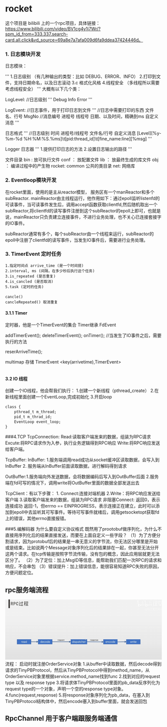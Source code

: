 # rocket

这个项目是 bilibili 上的一个rpc项目，具体链接：https://www.bilibili.com/video/BV1cg4y1j7Wr/?spm_id_from=333.337.search-card.all.click&vd_source=69a8e7a7afa009d6fa9ddea37424446d。


### 1. 日志模块开发

日志模块：

'''
1.日志级别 （有几种输出的类型：比如 DEBUG、ERROR、INFO） 
2.打印到文件，支持日期命名，以及日志滚动
3.c 格式化风格
4.线程安全 （多线程所以需要考虑线程安全）
'''
大概有以下几个类：

LogLevel:  //日志级别
'''
Debug
Info
Error
'''

LogEvent: //日志事件，用于打印日志到文件
'''
//日志中需要打印的东西
文件名、行号
MsgNo //消息编号
进程号
线程号
日期、以及时间，精确到ms
自定义消息
'''


日志格式
'''
 //日志级别 时间                     进程号/线程号     文件名/行号    自定义消息
[Level][%y-%m-%d %H:%M:%S.%ms]\t[pid:thread_id]\t[fine_name:line][%msg]
'''

Logger 日志器
'''
1.提供打印日志的方法
2.设置日志输出的路径
'''

文件目录
bin : 放可执行文件
conf ： 放配置文件
lib ： 放最终生成的库文件
obj ： 编译过程中的产生物
rocket:     common 公共的类目录
            net: 网络库

### 2. Eventloop模块开发
在rocket里面，使用的是主从reactor模型，
服务区有一个manReactor和多个subReactor.
mainReactor由主线程运行，他作用如下：通过epoll监听listenfd的可读事件，当可读事件发生后，调用accept函数获取clientfd,然后随机取出一个subReactor,将clientfd的读写事件注册到这个subReactor的epoll上即可，也就是说，mainReactor只负责建立连接事件，不进行业务处理，也不关心已连接套接字的IO事件。

subReactor通常有多个，每个subReactor由一个线程来运行，subReactor的epoll中注册了clientfd的读写事件，当发生IO事件后，需要进行业务处理。



### 3. TimerEvent 定时任务

```
1.指定时间点 arrive_time (是一个时间搓)
2.interval, ms (间隔，在多少秒后执行这个任务)
3.is_repeated (是否重复)
4.is_cancled (是否取消)
5.task (定时的任务)

cancle()
cancleRepeated() 取消重复

```

#### 3.1.1 Timer
定时器，他是一个TimerEvent的集合
Timer继承 FdEvent

addTimerEvent();
deleteTimerEvent();
onTimer(); //当发生了IO事件之后，需要执行的方法

reserArriveTime();

multimap 存储 TimerEvent <key(arrivetime),TimerEvent>
```
```
#### 3.2 IO 线程
创建一个IO线程，他会帮我们执行：
1.创建一个新线程（pthread_create）
2.在新线程里面创建一个EventLoop,完成初始化
3.开启loop

```
class {
    pthread_t m_thread;
    pid_t m_thrad_id;
    EventLoop event_loop;
}
```

###4.TCP
TcpConnection: Read:读取客户端发来的数据，组装为RPC请求　　Excute:将RPC请求作为入参，执行业务逻辑得到RPC响应  Write:将RPC响应发送给客户端。

TcpBuffer:
InBuffer: 1.服务端调用read成功从socket缓冲区读取数据，会写入到InBuffer
           2. 服务端从InBuffer前面读取数据，进行解码得到请求

OutBuffer:1.服务端向外发送数据，会将数据编码后写入到OutBuffer后面 2.服务端在fd可写的情况下，调用write将OutBuffer里面的数据全部发送出去  

TcpClient：有以下步骤： 1. Connect:连接对端机器 2.Write：将RPC响应发送给客户端  3.读取客户端发来的数据，组装为RPC请求
非阻塞Connect: 返回0，表示连接成功  返回-1，但errno == EINPROGRESS，表示连接正在建立，此时可以添加到epoll中去监听其可写事件。等待可写事件就绪后，调用getsocketopt获取fd上的错误，其他errno直接报错。


###5.编解码器
为什么要自定义协议格式
既然用了prootobuf做序列化，为什么不直接用序列化后的结果直接发送，而要在上面自定义一些字段？
（1）为了方便分割请求，因为protobuf后的结果是一串无意义的字节流，你无法区分哪里是开始或是结束。比如说两个Message对象序列化后的结果排在一起，你甚至无法分开这两个请求。在tcp传输是按照字节流传输，没有包的概念，因此应用层就更无法区分了。
（2）为了定位：加上MsgID等信息，能帮助我们匹配一次RPC的请求和响应，不会串包
（3）错误提升：加上错误信息，能很容易知道RPC失败的原因，方便问题定位。


## rpc服务端流程
![alt text](image.png)
流程：
启动时就注册OrderService对象
1.从buffer中读取数据，然后decode得到请求的TinyPBProtocol，然后从TinyPBProtocol中得到method_name，从OrderService对象里根据service.method_name找到func
2.找到对应的request type 以及 response type
3.将请求体TinyPBProtocol里面的pb_data反序列化为request type的一个对象，声明一个空的response type对象。
4.func(request,response)
5.将response对象序列化为pb_data，在塞入到TinyPBProtocol结构体中，然后encode塞入到buffer里面，就会发送回包

## RpcChannel 用于客户端跟服务端通信

